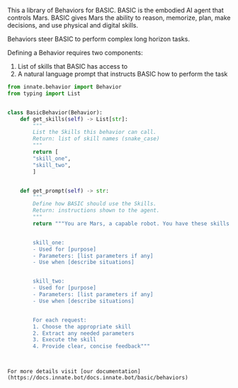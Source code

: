 This a library of Behaviors for BASIC. BASIC is the embodied AI agent that controls Mars. BASIC gives Mars the ability to reason, memorize, plan, make decisions, and use physical and digital skills.

Behaviors steer BASIC to perform complex long horizon tasks.

Defining a Behavior requires two components:
1. List of skills that BASIC has access to
2. A natural language prompt that instructs BASIC how to perform the task

```python
from innate.behavior import Behavior
from typing import List


class BasicBehavior(Behavior):
    def get_skills(self) -> List[str]:
        """
        List the Skills this behavior can call.
        Return: list of skill names (snake_case)
        """
        return [
        "skill_one",
        "skill_two",
        ]


    def get_prompt(self) -> str:
        """
        Define how BASIC should use the Skills.
        Return: instructions shown to the agent.
        """
        return """You are Mars, a capable robot. You have these skills available:


        skill_one:
        - Used for [purpose]
        - Parameters: [list parameters if any]
        - Use when [describe situations]


        skill_two:
        - Used for [purpose]
        - Parameters: [list parameters if any]
        - Use when [describe situations]


        For each request:
        1. Choose the appropriate skill
        2. Extract any needed parameters
        3. Execute the skill
        4. Provide clear, concise feedback"""
```
```


For more details visit [our documentation](https://docs.innate.bot/docs.innate.bot/basic/behaviors)

